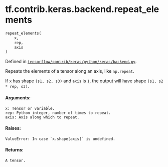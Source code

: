 <div itemscope itemtype="http://developers.google.com/ReferenceObject">
<meta itemprop="name" content="tf.contrib.keras.backend.repeat_elements" />
</div>

# tf.contrib.keras.backend.repeat_elements

``` python
repeat_elements(
    x,
    rep,
    axis
)
```



Defined in [`tensorflow/contrib/keras/python/keras/backend.py`](https://www.tensorflow.org/code/tensorflow/contrib/keras/python/keras/backend.py).

Repeats the elements of a tensor along an axis, like `np.repeat`.

If `x` has shape `(s1, s2, s3)` and `axis` is `1`, the output
will have shape `(s1, s2 * rep, s3)`.

#### Arguments:

    x: Tensor or variable.
    rep: Python integer, number of times to repeat.
    axis: Axis along which to repeat.


#### Raises:

    ValueError: In case `x.shape[axis]` is undefined.


#### Returns:

    A tensor.